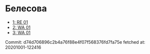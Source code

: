 # Белесова
- [1: RE 01](1.md)
- [2: WA 01](2.md)
- [3: WA 01](3.md)

Commit: d74d706896c2b4a76f88e4f07f568376fd7fa75e
 fetched at: 20201001-122416
